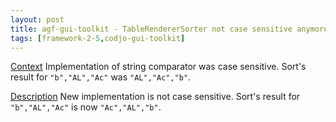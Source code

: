 ```yaml
---
layout: post
title: agf-gui-toolkit - TableRendererSorter not case sensitive anymore for strings
tags: [framework-2-5,codjo-gui-toolkit]
---
```

<u>Context</u>
Implementation of string comparator was case sensitive.
Sort's result for ```"b","AL","Ac"``` was ```"AL","Ac","b"```.

<u>Description</u>
New implementation is not case sensitive.
Sort's result for ```"b","AL","Ac"``` is now ```"Ac","AL","b"```.
